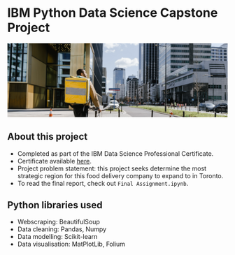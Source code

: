# IBM Python Data Science Capstone Project

![alt text](https://raw.githubusercontent.com/thatjosh/ibm-data-science-capstone-project/master/Delivery_pic.PNG)

## About this project

- Completed as part of the IBM Data Science Professional Certificate.
- Certificate available [here](https://www.coursera.org/account/accomplishments/professional-cert/TPY6THC7AQ4A?utm_source=link&utm_medium=certificate&utm_content=cert_image&utm_campaign=sharing_cta&utm_product=prof).
- Project problem statement: this project seeks determine the most strategic region for this food delivery company to expand to in Toronto.
- To read the final report, check out ```Final Assignment.ipynb```.

## Python libraries used

- Webscraping: BeautifulSoup
- Data cleaning: Pandas, Numpy
- Data modelling: Scikit-learn
- Data visualisation: MatPlotLib, Folium
